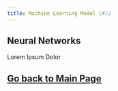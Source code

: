 ```yaml
---
title: Machine Learning Model (#)2
---
```


## Neural Networks

Lorem Ipsum Dolor

## [Go back to Main Page](https://rcgil30.github.io/Final-Project-Optimization-202410/)